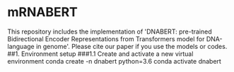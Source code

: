 # mRNABERT
This repository includes the implementation of 'DNABERT: pre-trained Bidirectional Encoder Representations from Transformers model for DNA-language in genome'. Please cite our paper if you use the models or codes.
##1. Environment setup
###1.1 Create and activate a new virtual environment
conda create -n dnabert python=3.6
conda activate dnabert

